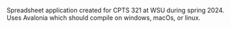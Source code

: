 Spreadsheet application created for CPTS 321 at WSU during spring 2024.
Uses Avalonia which should compile on windows, macOs, or linux. 
